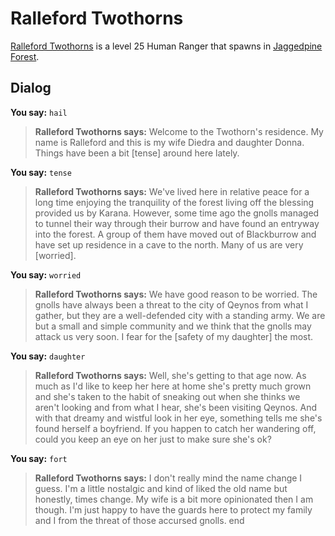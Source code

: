 # Ralleford Twothorns



[Ralleford Twothorns](/npc/181183) is a level 25 Human Ranger that spawns in [Jaggedpine Forest](/zone/181).



## Dialog

**You say:** `hail`



>**Ralleford Twothorns says:** Welcome to the Twothorn's residence. My name is Ralleford and this is my wife Diedra and daughter Donna. Things have been a bit [tense] around here lately.

**You say:** `tense`



>**Ralleford Twothorns says:** We've lived here in relative peace for a long time enjoying the tranquility of the forest living off the blessing provided us by Karana. However, some time ago the gnolls managed to tunnel their way through their burrow and have found an entryway into the forest. A group of them have moved out of Blackburrow and have set up residence in a cave to the north. Many of us are very [worried].

**You say:** `worried`



>**Ralleford Twothorns says:** We have good reason to be worried. The gnolls have always been a threat to the city of Qeynos from what I gather,  but they are a well-defended city with a standing army. We are but a small and simple community and we think that the gnolls may attack us very soon. I fear for the [safety of my daughter] the most.

**You say:** `daughter`



>**Ralleford Twothorns says:** Well, she's getting to that age now. As much as I'd like to keep her here at home she's pretty much grown and she's taken to the habit of sneaking out when she thinks we aren't looking and from what I hear, she's been visiting Qeynos. And with that dreamy and wistful look in her eye, something tells me she's found herself a boyfriend. If you happen to catch her wandering off, could you keep an eye on her just to make sure she's ok?

**You say:** `fort`



>**Ralleford Twothorns says:** I don't really mind the name change I guess. I'm a little nostalgic and kind of liked the old name but honestly, times change. My wife is a bit more opinionated then I am though. I'm just happy to have the guards here to protect my family and I from the threat of those accursed gnolls.
end